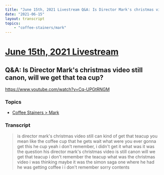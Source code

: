 ```yaml
---
title: "June 15th, 2021 Livestream Q&A: Is Director Mark's christmas video still canon, will we get that tea cup?"
date: "2021-06-15"
layout: transcript
topics:
    - "coffee-stainers/mark"
---
```

# [June 15th, 2021 Livestream](../2021-06-15.md)
## Q&A: Is Director Mark's christmas video still canon, will we get that tea cup?
https://www.youtube.com/watch?v=Cq-UPGtRNGM

### Topics
* [Coffee Stainers > Mark](../topics/coffee-stainers/mark.md)

### Transcript

> is director mark's christmas video still can kind of get that teacup you mean like the coffee cup that he gets wait what were you ever gonna get this he cup yeah i don't remember, i didn't get it what was it was the question his director mark's christmas video is still canon will we get that teacup i don't remember the teacup what was the christmas video i was thinking maybe it was the simon saga one where he had he was getting coffee i i don't remember sorry contents
